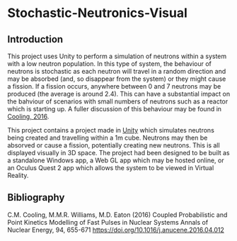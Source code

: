 # Stochastic-Neutronics-Visual

## Introduction

This project uses Unity to perform a simulation of neutrons within a system with a low neutron population. In this type of system, the behaviour of neutrons is stochastic as each neutron will travel in a random direction and may be absorbed (and, so disappear from the system) or they might cause a fission. If a fission occurs, anywhere between 0 and 7 neutrons may be produced (the average is around 2.4). This can have a substantial impact on the bahviour of scenarios with small numbers of neutrons such as a reactor which is starting up. A fuller discussion of this behaviour may be found in [Cooling, 2016](#1).

This project contains a project made in [Unity](https://unity.com/) which simulates neutrons being created and travelling within a 1m cube. Neutrons may then be absorved or cause a fission, potentially creating new neutrons. This is all displayed visually in 3D space. The project had been designed to be built as a standalone Windows app, a Web GL app which may be hosted online, or an Oculus Quest 2 app which allows the system to be viewed in Virtual Reality.








## Bibliography

<a id="1"></a> C.M. Cooling, M.M.R. Williams, M.D. Eaton (2016)
Coupled Probabilistic and Point Kinetics Modelling of Fast Pulses in Nuclear Systems
Annals of Nuclear Energy, 94, 655-671
https://doi.org/10.1016/j.anucene.2016.04.012
